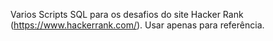 Varios Scripts SQL para os desafios do site Hacker Rank (https://www.hackerrank.com/). Usar apenas para referência.
